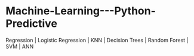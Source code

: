 # Machine-Learning---Python-Predictive
Regression | Logistic Regression | KNN | Decision Trees | Random Forest | SVM | ANN

